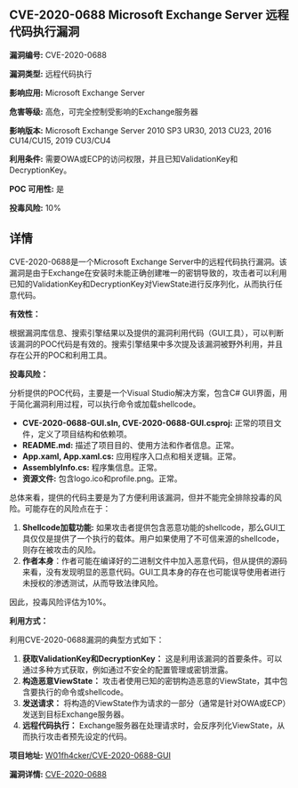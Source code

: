 ## CVE-2020-0688 Microsoft Exchange Server 远程代码执行漏洞

**漏洞编号:** CVE-2020-0688

**漏洞类型:** 远程代码执行

**影响应用:** Microsoft Exchange Server

**危害等级:** 高危，可完全控制受影响的Exchange服务器

**影响版本:** Microsoft Exchange Server 2010 SP3 UR30, 2013 CU23, 2016 CU14/CU15, 2019 CU3/CU4

**利用条件:** 需要OWA或ECP的访问权限，并且已知ValidationKey和DecryptionKey。

**POC 可用性:** 是

**投毒风险:** 10%

## 详情

CVE-2020-0688是一个Microsoft Exchange Server中的远程代码执行漏洞。该漏洞是由于Exchange在安装时未能正确创建唯一的密钥导致的，攻击者可以利用已知的ValidationKey和DecryptionKey对ViewState进行反序列化，从而执行任意代码。

**有效性：**

根据漏洞库信息、搜索引擎结果以及提供的漏洞利用代码（GUI工具），可以判断该漏洞的POC代码是有效的。搜索引擎结果中多次提及该漏洞被野外利用，并且存在公开的POC和利用工具。

**投毒风险：**

分析提供的POC代码，主要是一个Visual Studio解决方案，包含C# GUI界面，用于简化漏洞利用过程，可以执行命令或加载shellcode。

*   **CVE-2020-0688-GUI.sln, CVE-2020-0688-GUI.csproj:** 正常的项目文件，定义了项目结构和依赖项。
*   **README.md:** 描述了项目目的、使用方法和作者信息。正常。
*   **App.xaml, App.xaml.cs:** 应用程序入口点和相关逻辑。正常。
*   **AssemblyInfo.cs:** 程序集信息。正常。
*   **资源文件:** 包含logo.ico和profile.png。正常。

总体来看，提供的代码主要是为了方便利用该漏洞，但并不能完全排除投毒的风险。可能存在的风险点在于：

1.  **Shellcode加载功能:** 如果攻击者提供包含恶意功能的shellcode，那么GUI工具仅仅是提供了一个执行的载体。用户如果使用了不可信来源的shellcode，则存在被攻击的风险。
2. **作者本身**：作者可能在编译好的二进制文件中加入恶意代码，但从提供的源码来看，没有发现明显的恶意代码。GUI工具本身的存在也可能误导使用者进行未授权的渗透测试，从而导致法律风险。

因此，投毒风险评估为10%。

**利用方式：**

利用CVE-2020-0688漏洞的典型方式如下：

1.  **获取ValidationKey和DecryptionKey：** 这是利用该漏洞的首要条件。可以通过多种方式获取，例如通过不安全的配置管理或密钥泄露。
2.  **构造恶意ViewState：** 攻击者使用已知的密钥构造恶意的ViewState，其中包含要执行的命令或shellcode。
3.  **发送请求：** 将构造的ViewState作为请求的一部分（通常是针对OWA或ECP）发送到目标Exchange服务器。
4.  **远程代码执行：** Exchange服务器在处理请求时，会反序列化ViewState，从而执行攻击者预先设定的代码。

**项目地址:** [W01fh4cker/CVE-2020-0688-GUI](https://github.com/W01fh4cker/CVE-2020-0688-GUI)

**漏洞详情:** [CVE-2020-0688](https://nvd.nist.gov/vuln/detail/CVE-2020-0688)